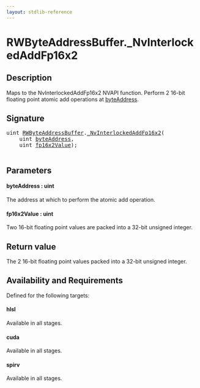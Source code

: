 ```yaml
---
layout: stdlib-reference
---
```


# RWByteAddressBuffer\.\_NvInterlockedAddFp16x2

## Description



Maps to the <span class='code'>NvInterlockedAddFp16x2</span> NVAPI function.
Perform 2 16-bit floating point atomic add operations at <span class='code'><a href=".html#decl-byteAddress" class="code_param">byteAddress</a></span>.

## Signature 

<pre>
<span class="code_keyword">uint</span> <a href="../index.html" class="code_type">RWByteAddressBuffer</a>.<a href=".html">_NvInterlockedAddFp16x2</a>(
    <span class="code_keyword">uint</span> <a href=".html#decl-byteAddress" class="code_param">byteAddress</a>,
    <span class="code_keyword">uint</span> <a href=".html#decl-fp16x2Value" class="code_param">fp16x2Value</a>);

</pre>

## Parameters

####  <a id="decl-byteAddress"></a>byteAddress  : uint
The address at which to perform the atomic add operation.

####  <a id="decl-fp16x2Value"></a>fp16x2Value  : uint
Two 16-bit floating point values are packed into a 32-bit unsigned integer.


## Return value
The 2 16-bit floating point values packed into a 32-bit unsigned integer.


## Availability and Requirements

Defined for the following targets:

#### hlsl
Available in all stages.

#### cuda
Available in all stages.

#### spirv
Available in all stages.



